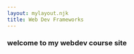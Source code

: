 ```yaml
---
layout: mylayout.njk
title: Web Dev Frameworks
---
```



### welcome to my webdev course site 
